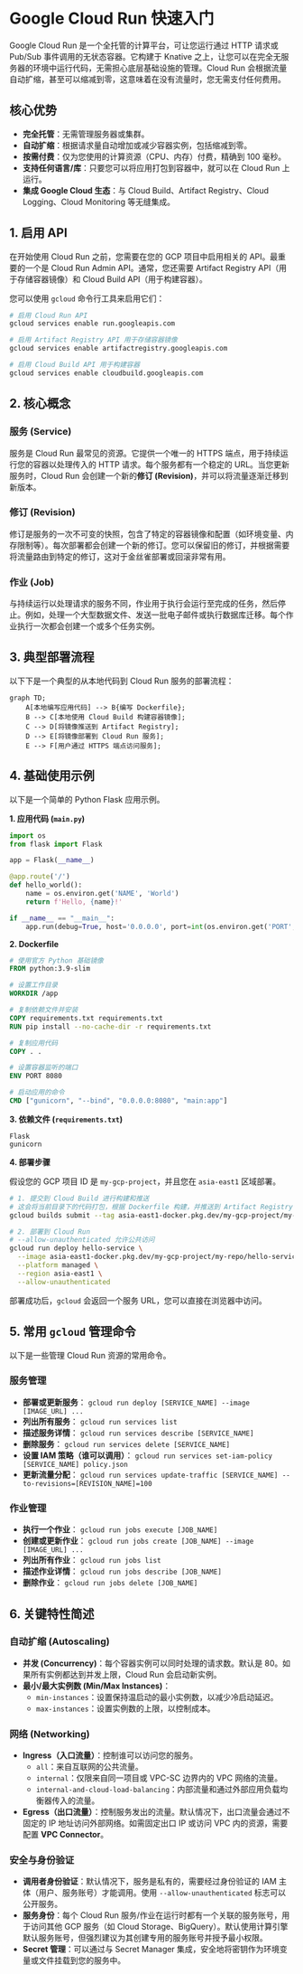 # Google Cloud Run 快速入门

Google Cloud Run 是一个全托管的计算平台，可让您运行通过 HTTP 请求或 Pub/Sub 事件调用的无状态容器。它构建于 Knative 之上，让您可以在完全无服务器的环境中运行代码，无需担心底层基础设施的管理。Cloud Run 会根据流量自动扩缩，甚至可以缩减到零，这意味着在没有流量时，您无需支付任何费用。

## 核心优势

- **完全托管**：无需管理服务器或集群。
- **自动扩缩**：根据请求量自动增加或减少容器实例，包括缩减到零。
- **按需付费**：仅为您使用的计算资源（CPU、内存）付费，精确到 100 毫秒。
- **支持任何语言/库**：只要您可以将应用打包到容器中，就可以在 Cloud Run 上运行。
- **集成 Google Cloud 生态**：与 Cloud Build、Artifact Registry、Cloud Logging、Cloud Monitoring 等无缝集成。

## 1. 启用 API

在开始使用 Cloud Run 之前，您需要在您的 GCP 项目中启用相关的 API。最重要的一个是 Cloud Run Admin API。通常，您还需要 Artifact Registry API（用于存储容器镜像）和 Cloud Build API（用于构建容器）。

您可以使用 `gcloud` 命令行工具来启用它们：

```bash
# 启用 Cloud Run API
gcloud services enable run.googleapis.com

# 启用 Artifact Registry API 用于存储容器镜像
gcloud services enable artifactregistry.googleapis.com

# 启用 Cloud Build API 用于构建容器
gcloud services enable cloudbuild.googleapis.com
```

## 2. 核心概念

### 服务 (Service)
服务是 Cloud Run 最常见的资源。它提供一个唯一的 HTTPS 端点，用于持续运行您的容器以处理传入的 HTTP 请求。每个服务都有一个稳定的 URL。当您更新服务时，Cloud Run 会创建一个新的**修订 (Revision)**，并可以将流量逐渐迁移到新版本。

### 修订 (Revision)
修订是服务的一次不可变的快照，包含了特定的容器镜像和配置（如环境变量、内存限制等）。每次部署都会创建一个新的修订。您可以保留旧的修订，并根据需要将流量路由到特定的修订，这对于金丝雀部署或回滚非常有用。

### 作业 (Job)
与持续运行以处理请求的服务不同，作业用于执行会运行至完成的任务，然后停止。例如，处理一个大型数据文件、发送一批电子邮件或执行数据库迁移。每个作业执行一次都会创建一个或多个任务实例。

## 3. 典型部署流程

以下下是一个典型的从本地代码到 Cloud Run 服务的部署流程：

```mermaid
graph TD;
    A[本地编写应用代码] --> B{编写 Dockerfile};
    B --> C[本地使用 Cloud Build 构建容器镜像];
    C --> D[将镜像推送到 Artifact Registry];
    D --> E[将镜像部署到 Cloud Run 服务];
    E --> F[用户通过 HTTPS 端点访问服务];
```

## 4. 基础使用示例

以下是一个简单的 Python Flask 应用示例。

**1. 应用代码 (`main.py`)**

```python
import os
from flask import Flask

app = Flask(__name__)

@app.route('/')
def hello_world():
    name = os.environ.get('NAME', 'World')
    return f'Hello, {name}!'

if __name__ == "__main__":
    app.run(debug=True, host='0.0.0.0', port=int(os.environ.get('PORT', 8080)))
```

**2. Dockerfile**

```dockerfile
# 使用官方 Python 基础镜像
FROM python:3.9-slim

# 设置工作目录
WORKDIR /app

# 复制依赖文件并安装
COPY requirements.txt requirements.txt
RUN pip install --no-cache-dir -r requirements.txt

# 复制应用代码
COPY . .

# 设置容器监听的端口
ENV PORT 8080

# 启动应用的命令
CMD ["gunicorn", "--bind", "0.0.0.0:8080", "main:app"]
```

**3. 依赖文件 (`requirements.txt`)**

```
Flask
gunicorn
```

**4. 部署步骤**

假设您的 GCP 项目 ID 是 `my-gcp-project`，并且您在 `asia-east1` 区域部署。

```bash
# 1. 提交到 Cloud Build 进行构建和推送
# 这会将当前目录下的代码打包，根据 Dockerfile 构建，并推送到 Artifact Registry
gcloud builds submit --tag asia-east1-docker.pkg.dev/my-gcp-project/my-repo/hello-service

# 2. 部署到 Cloud Run
# --allow-unauthenticated 允许公共访问
gcloud run deploy hello-service \
  --image asia-east1-docker.pkg.dev/my-gcp-project/my-repo/hello-service \
  --platform managed \
  --region asia-east1 \
  --allow-unauthenticated
```

部署成功后，`gcloud` 会返回一个服务 URL，您可以直接在浏览器中访问。

## 5. 常用 `gcloud` 管理命令

以下是一些管理 Cloud Run 资源的常用命令。

### 服务管理

- **部署或更新服务**：
  `gcloud run deploy [SERVICE_NAME] --image [IMAGE_URL] ...`
- **列出所有服务**：
  `gcloud run services list`
- **描述服务详情**：
  `gcloud run services describe [SERVICE_NAME]`
- **删除服务**：
  `gcloud run services delete [SERVICE_NAME]`
- **设置 IAM 策略（谁可以调用）**：
  `gcloud run services set-iam-policy [SERVICE_NAME] policy.json`
- **更新流量分配**：
  `gcloud run services update-traffic [SERVICE_NAME] --to-revisions=[REVISION_NAME]=100`

### 作业管理

- **执行一个作业**：
  `gcloud run jobs execute [JOB_NAME]`
- **创建或更新作业**：
  `gcloud run jobs create [JOB_NAME] --image [IMAGE_URL] ...`
- **列出所有作业**：
  `gcloud run jobs list`
- **描述作业详情**：
  `gcloud run jobs describe [JOB_NAME]`
- **删除作业**：
  `gcloud run jobs delete [JOB_NAME]`

## 6. 关键特性简述

### 自动扩缩 (Autoscaling)

- **并发 (Concurrency)**：每个容器实例可以同时处理的请求数。默认是 80。如果所有实例都达到并发上限，Cloud Run 会启动新实例。
- **最小/最大实例数 (Min/Max Instances)**：
  - `min-instances`：设置保持温启动的最小实例数，以减少冷启动延迟。
  - `max-instances`：设置实例数的上限，以控制成本。

### 网络 (Networking)

- **Ingress（入口流量）**：控制谁可以访问您的服务。
  - `all`：来自互联网的公共流量。
  - `internal`：仅限来自同一项目或 VPC-SC 边界内的 VPC 网络的流量。
  - `internal-and-cloud-load-balancing`：内部流量和通过外部应用负载均衡器传入的流量。
- **Egress（出口流量）**：控制服务发出的流量。默认情况下，出口流量会通过不固定的 IP 地址访问外部网络。如需固定出口 IP 或访问 VPC 内的资源，需要配置 **VPC Connector**。

### 安全与身份验证

- **调用者身份验证**：默认情况下，服务是私有的，需要经过身份验证的 IAM 主体（用户、服务账号）才能调用。使用 `--allow-unauthenticated` 标志可以公开服务。
- **服务身份**：每个 Cloud Run 服务/作业在运行时都有一个关联的服务账号，用于访问其他 GCP 服务（如 Cloud Storage、BigQuery）。默认使用计算引擎默认服务账号，但强烈建议为其创建专用的服务账号并授予最小权限。
- **Secret 管理**：可以通过与 Secret Manager 集成，安全地将密钥作为环境变量或文件挂载到您的服务中。
